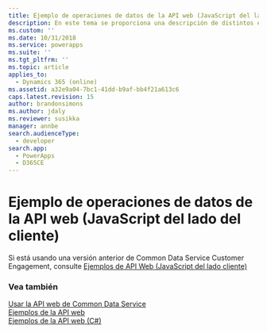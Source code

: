 ```yaml
---
title: Ejemplo de operaciones de datos de la API web (JavaScript del lado del cliente) (Common Data Service)| Microsoft Docs
description: En este tema se proporciona una descripción de distintos ejemplos de API Web que están implementados mediante JavaScript del lado cliente
ms.custom: ''
ms.date: 10/31/2018
ms.service: powerapps
ms.suite: ''
ms.tgt_pltfrm: ''
ms.topic: article
applies_to:
  - Dynamics 365 (online)
ms.assetid: a32e9a04-7bc1-41dd-b9af-bb4f21a613c6
caps.latest.revision: 15
author: brandonsimons
ms.author: jdaly
ms.reviewer: susikka
manager: annbe
search.audienceType:
  - developer
search.app:
  - PowerApps
  - D365CE
---
```

# <a name="web-api--data-operations-samples-client-side-javascript"></a>Ejemplo de operaciones de datos de la API web (JavaScript del lado del cliente)



<!-- TODO: > [!NOTE]
> ![This page is under construction. Check back soon!](../../media/under_construction.png "Coming soon") [!INCLUDE[cc-under-construction](../../includes/cc-under-construction.md)]

With the availability of the new [Xrm.WebApi](../clientapi/reference/xrm-webapi.md) client API methods, we are working on updating the client-side JavaScript samples to use the new client API methods. Check back soon. -->

Si está usando una versión anterior de Common Data Service Customer Engagement, consulte [Ejemplos de API Web (JavaScript del lado cliente)](https://msdn.microsoft.com/library/mt770370.aspx)

<!--This topic provides common understanding about Web API samples using client-side JavaScript. While each sample focuses on a different aspect of Common Data Service Web API, they all follow similar process and structure described in this topic.  

<a name="bkmk_listOfSamples"></a>   
## Web API Samples using client-side JavaScript  
 The following samples use the patterns described here:  
  
|Sample|Sample Group|Description|  
|------------|------------------|-----------------|  
|[Web API Basic Operations Sample (Client-side JavaScript)](samples/basic-operations-client-side-javascript.md)|[Web API Basic Operations Sample](web-api-basic-operations-sample.md)|Demonstrates how to create, retrieve, update, delete, associate and disassociate Common Data Service entity records.|  
|[Web API Query Data Sample (Client-side JavaScript)](samples/query-data-client-side-javascript.md)|[Web API Query Data Sample](web-api-query-data-sample.md)|Demonstrates how to use OData v4 query syntax and functions as well as Common Data Service query functions. Includes demonstration of working with pre-defined queries and using FetchXML to perform  queries.|  
|[Web API Conditional Operations Sample (Client-side JavaScript)](samples/conditional-operations-client-side-javascript.md)|[Web API Conditional Operations Sample](web-api-conditional-operations-sample.md)|Demonstrates how to perform conditional operations. The behavior of these operations depends on criteria you specify.|  
|[Web API Functions and Actions Sample (Client-side JavaScript)](samples/functions-actions-client-side-javascript.md)|[Web API Functions and Actions Sample](web-api-functions-actions-sample.md)|Demonstrates how to use bound and unbound functions and actions, including custom actions.|  
  
<a name="bkmk_howToDownload"></a>   
## How to download the source code for the sample.  
 The source code for each sample is available on [MSDN Code Gallery](https://code.msdn.microsoft.com/site/search?f%5b0%5d.type=user&f%5b0%5d.value=microsoft%20dynamics%20crm%20sdk%20documentation%20team). The link to download each sample is included in the individual page for that sample.  
  
 After you download the sample, extract the compressed file. Find the [!INCLUDE[pn_visual_studio_2015](../../includes/pn-visual-studio-2015.md)] solution for each sample within the C# folder because the project is an empty [!INCLUDE[pn_ASP.NET_short](../../includes/pn-asp-net-short.md)] web application project. A Common Data Service solution is also provided in the download that you can import and run.  
  
> [!NOTE]
>  Neither Visual Studio or [!INCLUDE[pn_ASP.NET_short](../../includes/pn-asp-net-short.md)] is required to develop  client-side JavaScript for Common Data Service, however the MSDN Code Gallery site requires files be included in a Visual Studio as a container.  However, Visual Studio does provide a good experience for writing JavaScript.  
  
<a name="bkmk_HowToImport"></a>   
## How to import the Common Data Service solution that contains the sample.  
 Within each project you will find a Common Data Service managed solution file. The name of this file will depend on the sample's project name, but the file name will end with `_managed.zip`.  
  
 To import the Common Data Service solution to your Common Data Service server, do the following:  
  
1.  Extract the contents of the downloaded zip file and locate the Common Data Service solution file, which will also be a zip file. For example, if you downloaded the `Basic Operations` sample, look for the Common Data Service solution zip file with the name `WebAPIBasicOperations\WebAPIBasicOperations_1_0_0_0_managed.zip`.  
  
2.  In the Common Data Service UI, go to **Settings > Solutions**. This page lists all solutions on your Common Data Service server. After you finished importing this solution, the solution name for that sample will appear in this list (e.g.: **Web API Basics Operations**).  
  
3.  Click **Import** and follow the instructions on the import dialog to complete this action.  
  
<a name="bkmk_howToRunSample"></a>   
## How to run the sample to see the script in action  
 The sample program runs as a web resource within Common Data Service. The imported solution provides a configuration page that gives you an option to keep or delete sample data and a button to start the sample program.  For the `Basic Operations` sample, this interface looks like the following.  
  
 ![Common Data Service Web API Sample Configuration page](../media/crm-web-api-js-sample-configuration.png "Common Data Service Web API Sample Configuration page")  
  
 To run the sample, do the following:  
  
1.  From the **All Solutions** page in Common Data Service, click the solution name (e.g.: **Web API Basics Operations** link). This will open the solution's properties in a new window.  
  
2.  From the left navigation menu, click **Configuration**.  
  
3.  Click **Start Sample** button to execute the sample code.  
  
<a name="bkmk_commonElements"></a>   
## Common elements found in each sample  
 The following list highlights some common elements found in each of these samples.  
  
-   The `Sdk.startSample` function is called when a user clicks the **Start Sample** button from the  HTML page. The `Sdk.startSample` function initializes global variables and kicks off the first operation in the chain.  
  
-   Program output and error messages are sent to the browser’s debugger console. To see these output, open the console window first before running the sample.  Press F12 to access the developer tools, including the console window, in the [!INCLUDE[pn_Windows_Internet_Explorer](../../includes/pn-windows-internet-explorer.md)] and [!INCLUDE[pn_microsoft_edge](../../includes/pn-microsoft-edge.md)] browsers.  
  
-   These samples use the browser native [ES6-Promise](https://msdn.microsoft.com/library/dn802826\(v=vs.94\).aspx) implementation for modern browsers that support it. For [!INCLUDE[pn_ie_11](../../includes/pn-ie-11.md)], this sample uses the [ES6-Promise polyfill](https://github.com/stefanpenner/es6-promise) because [!INCLUDE[pn_ie_11](../../includes/pn-ie-11.md)] is the only browser supported by Common Data Service which does not have native support for this feature.  
  
     Promises are not required. Similar interactions can be performed using callback functions. For more information, see [Create a re-usable function using promises](get-started-web-api-client-side-javascript.md#bkmk_createPromiseFunction).  
  
-   The `Sdk.request` function handles the request based on the information passed in as parameters. Depending on the need of each sample, the parameters passed in may be different. See the source code of that sample for more details.  
  
    ```javascript  
    /**  
     * @function request  
     * @description Generic helper function to handle basic XMLHttpRequest calls.  
     * @param {string} action - The request action. String is case-sensitive.  
     * @param {string} uri - An absolute or relative URI. Relative URI starts with a "/".  
     * @param {object} data - An object representing an entity. Required for create and update actions.  
     * @returns {Promise} - A Promise that returns either the request object or an error object.  
     */  
    Sdk.request = function (action, uri, data) {  
        if (!RegExp(action, "g").test("POST PATCH PUT GET DELETE")) { // Expected action verbs.  
            throw new Error("Sdk.request: action parameter must be one of the following: " +  
                "POST, PATCH, PUT, GET, or DELETE.");  
        }  
        if (!typeof uri === "string") {  
            throw new Error("Sdk.request: uri parameter must be a string.");  
        }  
        if ((RegExp(action, "g").test("POST PATCH PUT")) && (data === null || data === undefined)) {  
            throw new Error("Sdk.request: data parameter must not be null for operations that create or modify data.");  
        }  
  
        // Construct a fully qualified URI if a relative URI is passed in.  
        if (uri.charAt(0) === "/") {  
            uri = clientUrl + webAPIPath + uri;  
        }  
  
        return new Promise(function (resolve, reject) {  
            var request = new XMLHttpRequest();  
            request.open(action, encodeURI(uri), true);  
            request.setRequestHeader("OData-MaxVersion", "4.0");  
            request.setRequestHeader("OData-Version", "4.0");  
            request.setRequestHeader("Accept", "application/json");  
            request.setRequestHeader("Content-Type", "application/json; charset=utf-8");  
            request.onreadystatechange = function () {  
                if (this.readyState === 4) {  
                    request.onreadystatechange = null;  
                    switch (this.status) {  
                        case 200: // Success with content returned in response body.  
                        case 204: // Success with no content returned in response body.  
                            resolve(this);  
                            break;  
                        default: // All other statuses are unexpected so are treated like errors.  
                            var error;  
                            try {  
                                error = JSON.parse(request.response).error;  
                            } catch (e) {  
                                error = new Error("Unexpected Error");  
                            }  
                            reject(error);  
                            break;  
                    }  
  
                }  
            };  
            request.send(JSON.stringify(data));  
        });  
    };  
    ```  
  
     The `Sdk.request` function returns a promise. When the request wrapped by the promise is completed, the promise is either resolved or rejected. If it is resolved, the function in the following `then` method will be called. If it is rejected, the function in the following `catch` method will be called. If the function within the `then` method itself returns a promise, the chain of operations within consecutive `then` methods can continue. Returning a promise allows us to chain these sample operations together in a way that is preferred by many developers to traditional callback functions. For more information about promise, see [JavaScript Promise](https://msdn.microsoft.com/library/dn802826\(v=vs.94\).aspx).-->  
  
### <a name="see-also"></a>Vea también

[Usar la API web de Common Data Service](overview.md)<br />
[Ejemplos de la API web](web-api-samples.md)<br />
[Ejemplos de la API web (C#)](web-api-samples-csharp.md)   
 
